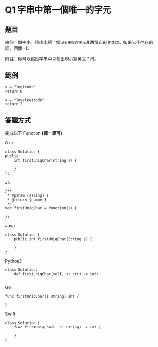 # Q1 字串中第一個唯一的字元

## 題目

給你一個字串，請找出第一個`沒有重複的字元`且回傳它的 index。如果它不存在的話，回傳 -1。

附註：你可以假設字串中只會出現小寫英文子母。


## 範例
```
s = "leetcode"
return 0
```

```
s = "loveleetcode"
return 2
```


## 答題方式
完成以下 Function **(擇一即可)**

C++
```
class Solution {
public:
    int firstUniqChar(string s) {
        
    }
};
```

Js
```
/**
 * @param {string} s
 * @return {number}
 */
var firstUniqChar = function(s) {
    
};
```

Java
```
class Solution {
    public int firstUniqChar(String s) {
        
    }
}
```

Python3
```
class Solution:
    def firstUniqChar(self, s: str) -> int:
        
```

Go
```
func firstUniqChar(s string) int {
    
}
```

Swift
```
class Solution {
    func firstUniqChar(_ s: String) -> Int {
        
    }
}
```



